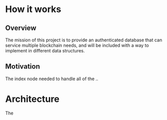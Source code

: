 # How it works


## Overview
The mission of this project is to provide an authenticated database that can service multiple blockchain needs, and will be included with a way to implement in different data structures.


## Motivation
The index node needed to handle all of the ..



# Architecture
The




##
